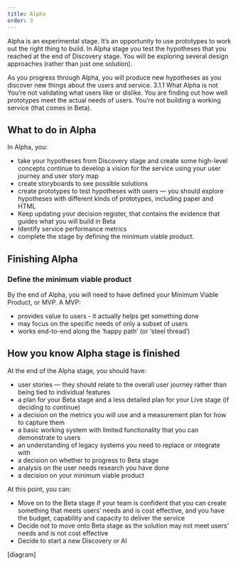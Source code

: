 ```yaml
---
title: Alpha
order: 3
---
```


Alpha is an experimental stage. It’s an opportunity to use prototypes to work out the right thing to build.
In Alpha stage you test the hypotheses that you reached at the end of Discovery stage. You will be exploring several design approaches (rather than just one solution).

As you progress through Alpha, you will produce new hypotheses as you discover new things about the users and service.
3.1.1 What Alpha is not
You’re not validating what users like or dislike. You are finding out how well prototypes meet the actual needs of users.
You’re not building a working service (that comes in Beta).

## What to do in Alpha
In Alpha, you:
- take your hypotheses from Discovery stage and create some high-level concepts
continue to develop a vision for the service using your user journey and user story map
- create storyboards to see possible solutions
- create prototypes to test hypotheses with users — you should explore hypotheses with different kinds of prototypes, including paper and HTML
- Keep updating your decision register, that contains the evidence that guides what you will build in Beta
- Identify service performance metrics
- complete the stage by defining the minimum viable product.

## Finishing Alpha
### Define the minimum viable product
By the end of Alpha, you will need to have defined your Minimum Viable Product, or MVP. A MVP:
- provides value to users - it actually helps get something done
- may focus on the specific needs of only a subset of users
- works end-to-end along the ‘happy path’ (or ‘steel thread’)

## How you know Alpha stage is finished
At the end of the Alpha stage, you should have:
- user stories — they should relate to the overall user journey rather than being tied to individual features
- a plan for your Beta stage and a less detailed plan for your Live stage (if deciding to continue)
- a decision on the metrics you will use and a measurement plan for how to capture them
- a basic working system with limited functionality that you can demonstrate to users
- an understanding of legacy systems you need to replace or integrate with
- a decision on whether to progress to Beta stage
- analysis on the user needs research you have done
- a decision on your minimum viable product

At this point, you can:
- Move on to the Beta stage if your team is confident that you can create something that meets users’ needs and is cost effective, and you have the budget, capability and capacity to deliver the service
- Decide not to move onto Beta stage as the solution may not meet users’ needs and is not cost effective
- Decide to start a new Discovery or Al


[diagram]
